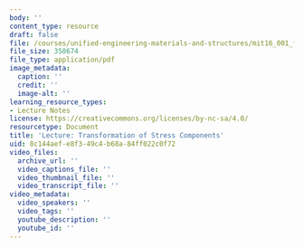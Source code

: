 ```yaml
---
body: ''
content_type: resource
draft: false
file: /courses/unified-engineering-materials-and-structures/mit16_001_f21_lec11lec12.pdf
file_size: 350674
file_type: application/pdf
image_metadata:
  caption: ''
  credit: ''
  image-alt: ''
learning_resource_types:
- Lecture Notes
license: https://creativecommons.org/licenses/by-nc-sa/4.0/
resourcetype: Document
title: 'Lecture: Transformation of Stress Components'
uid: 8c144aef-e8f3-49c4-b68a-84ff022c0f72
video_files:
  archive_url: ''
  video_captions_file: ''
  video_thumbnail_file: ''
  video_transcript_file: ''
video_metadata:
  video_speakers: ''
  video_tags: ''
  youtube_description: ''
  youtube_id: ''
---
```

